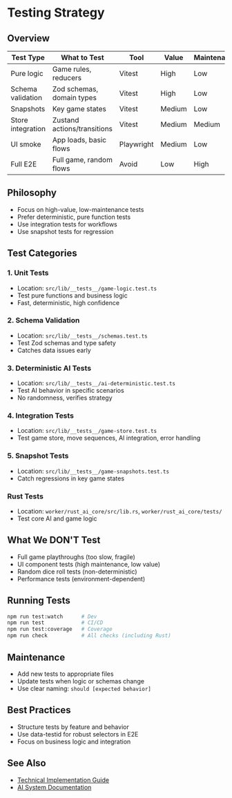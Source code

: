 # Testing Strategy

## Overview

| Test Type         | What to Test                | Tool       | Value  | Maintenance |
| ----------------- | --------------------------- | ---------- | ------ | ----------- |
| Pure logic        | Game rules, reducers        | Vitest     | High   | Low         |
| Schema validation | Zod schemas, domain types   | Vitest     | High   | Low         |
| Snapshots         | Key game states             | Vitest     | Medium | Low         |
| Store integration | Zustand actions/transitions | Vitest     | Medium | Medium      |
| UI smoke          | App loads, basic flows      | Playwright | Medium | Low         |
| Full E2E          | Full game, random flows     | Avoid      | Low    | High        |

## Philosophy

- Focus on high-value, low-maintenance tests
- Prefer deterministic, pure function tests
- Use integration tests for workflows
- Use snapshot tests for regression

## Test Categories

### 1. Unit Tests

- Location: `src/lib/__tests__/game-logic.test.ts`
- Test pure functions and business logic
- Fast, deterministic, high confidence

### 2. Schema Validation

- Location: `src/lib/__tests__/schemas.test.ts`
- Test Zod schemas and type safety
- Catches data issues early

### 3. Deterministic AI Tests

- Location: `src/lib/__tests__/ai-deterministic.test.ts`
- Test AI behavior in specific scenarios
- No randomness, verifies strategy

### 4. Integration Tests

- Location: `src/lib/__tests__/game-store.test.ts`
- Test game store, move sequences, AI integration, error handling

### 5. Snapshot Tests

- Location: `src/lib/__tests__/game-snapshots.test.ts`
- Catch regressions in key game states

### Rust Tests

- Location: `worker/rust_ai_core/src/lib.rs`, `worker/rust_ai_core/tests/`
- Test core AI and game logic

## What We DON'T Test

- Full game playthroughs (too slow, fragile)
- UI component tests (high maintenance, low value)
- Random dice roll tests (non-deterministic)
- Performance tests (environment-dependent)

## Running Tests

```bash
npm run test:watch      # Dev
npm run test            # CI/CD
npm run test:coverage   # Coverage
npm run check           # All checks (including Rust)
```

## Maintenance

- Add new tests to appropriate files
- Update tests when logic or schemas change
- Use clear naming: `should [expected behavior]`

## Best Practices

- Structure tests by feature and behavior
- Use data-testid for robust selectors in E2E
- Focus on business logic and integration

## See Also

- [Technical Implementation Guide](./technical-implementation.md)
- [AI System Documentation](./ai-system.md)
